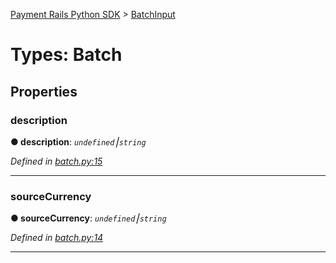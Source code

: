 [Payment Rails Python SDK](../README.md) > [BatchInput](../types/batch.md)



# Types: Batch


## Properties
<a id="description"></a>

###  description

**●  description**:  *`undefined`⎮`string`* 

*Defined in [batch.py:15](https://github.com/PaymentRails/python-sdk/tree/master/paymentrails/batch.py#L15)*






___

<a id="sourcecurrency"></a>

###  sourceCurrency

**●  sourceCurrency**:  *`undefined`⎮`string`* 

*Defined in [batch.py:14](https://github.com/PaymentRails/python-sdk/tree/master/paymentrails/batch.py#L14)*






___


